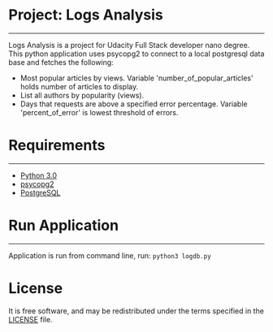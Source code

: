 # Project: Logs Analysis
---
Logs Analysis is a project for Udacity Full Stack developer nano degree.
This python application uses psycopg2 to connect to a local postgresql data base and fetches the following:
* Most popular articles by views. Variable 'number_of_popular_articles' holds number of articles to display.
* List all authors by popularity (views).
* Days that requests are above a specified error percentage. Variable 'percent_of_error' is lowest threshold of errors.
# Requirements
---
* [Python 3.0](https://www.python.org/download/releases/3.0/)
* [psycopg2](http://initd.org/psycopg/)
* [PostgreSQL](https://www.postgresql.org/)
# Run Application
---
Application is run from command line, run:
`python3 logdb.py`
# License
It is free software, and may be redistributed under the terms specified in the 
[LICENSE](https://choosealicense.com/licenses/mit/) file.
